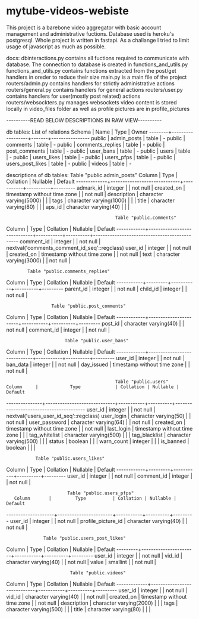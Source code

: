 # mytube-videos-webiste

This project is a barebone video aggregator with basic account management and administrative fuctions. Database used is heroku's postgresql. Whole project is written in fastapi.
As a challange I tried to limit usage of javascript as much as possible.

docs:
dbinteractions.py contains all fuctions required to communicate with database. The connection to database is created in functions_and_utils.py
functions_and_utils.py contains functions extracted from the post/get handlers in oreder to reduce their size
main.py is a main file of the project
routers/admin.py contains handlers for strictly administrative actions
routers/general.py contains handlers for general actions
routers/user.py contains handlers for user(mostly post related) actions
routers/websockters.py manages websockets
video content is stored locally in video_files folder as well as profile pictures are in profile_pictures

----------READ BELOW DESCRIPTIONS IN RAW VIEW----------

db tables:
                 List of relations
 Schema |       Name       | Type  |     Owner
--------+------------------+-------+----------------
 public | admin_posts      | table | -
 public | comments         | table | -
 public | comments_replies | table | -
 public | post_comments    | table | -
 public | user_bans        | table | -
 public | users            | table | -
 public | users_likes      | table | -
 public | users_pfps       | table | -
 public | users_post_likes | table | -
 public | videos           | table | -
 
 descriptions of db tables:
                         Table "public.admin_posts"
   Column    |            Type             | Collation | Nullable | Default
-------------+-----------------------------+-----------+----------+---------
 admark_id   | integer                     |           | not null |
 created_on  | timestamp without time zone |           | not null |
 description | character varying(5000)     |           |          |
 tags        | character varying(1000)     |           |          |
 title       | character varying(80)       |           |          |
 aps_id      | character varying(40)       |           |          |
 
                                             Table "public.comments"
   Column   |            Type             | Collation | Nullable |                   Default
------------+-----------------------------+-----------+----------+----------------------------------------------
 comment_id | integer                     |           | not null | nextval('comments_comment_id_seq'::regclass)
 user_id    | integer                     |           | not null |
 created_on | timestamp without time zone |           | not null |
 text       | character varying(3000)     |           | not null |
 
            Table "public.comments_replies"
  Column   |  Type   | Collation | Nullable | Default
-----------+---------+-----------+----------+---------
 parent_id | integer |           | not null |
 child_id  | integer |           | not null |
 
                     Table "public.post_comments"
   Column   |         Type          | Collation | Nullable | Default
------------+-----------------------+-----------+----------+---------
 post_id    | character varying(40) |           | not null |
 comment_id | integer               |           | not null |
 
                          Table "public.user_bans"
   Column   |            Type             | Collation | Nullable | Default
------------+-----------------------------+-----------+----------+---------
 user_id    | integer                     |           | not null |
 ban_data   | integer                     |           | not null |
 day_issued | timestamp without time zone |           | not null |
 
                                             Table "public.users"
    Column     |            Type             | Collation | Nullable |                Default
---------------+-----------------------------+-----------+----------+----------------------------------------
 user_id       | integer                     |           | not null | nextval('users_user_id_seq'::regclass)
 user_login    | character varying(50)       |           | not null |
 user_password | character varying(64)       |           | not null |
 created_on    | timestamp without time zone |           | not null |
 last_login    | timestamp without time zone |           |          |
 tag_whitelist | character varying(500)      |           |          |
 tag_blacklist | character varying(500)      |           |          |
 status        | boolean                     |           |          |
 warn_count    | integer                     |           |          |
 is_banned     | boolean                     |           |          |
 
               Table "public.users_likes"
   Column   |  Type   | Collation | Nullable | Default
------------+---------+-----------+----------+---------
 user_id    | integer |           | not null |
 comment_id | integer |           | not null |
 
                           Table "public.users_pfps"
       Column       |         Type          | Collation | Nullable | Default
--------------------+-----------------------+-----------+----------+---------
 user_id            | integer               |           | not null |
 profile_picture_id | character varying(40) |           | not null |
 
                  Table "public.users_post_likes"
 Column  |         Type          | Collation | Nullable | Default
---------+-----------------------+-----------+----------+---------
 user_id | integer               |           | not null |
 vid_id  | character varying(40) |           | not null |
 value   | smallint              |           | not null |
 
                            Table "public.videos"
   Column    |            Type             | Collation | Nullable | Default
-------------+-----------------------------+-----------+----------+---------
 user_id     | integer                     |           | not null |
 vid_id      | character varying(40)       |           | not null |
 created_on  | timestamp without time zone |           | not null |
 description | character varying(2000)     |           |          |
 tags        | character varying(500)      |           |          |
 title       | character varying(80)       |           |          |
